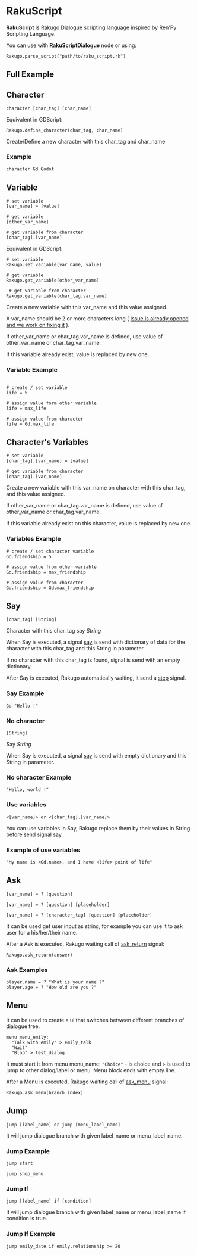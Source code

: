 # RakuScript

**RakuScript** is Rakugo Dialogue scripting language inspired by Ren'Py Scripting Language.

You can use with **RakuScriptDialogue** node or using:

```gdscript
Rakugo.parse_script("path/to/raku_script.rk")
```

## Full Example

## Character

```character [char_tag] [char_name]```

Equivalent in GDScript:

```gdscript
Rakugo.define_character(char_tag, char_name)
```

Create/Define a new character with this char_tag and char_name

### Example

```character Gd Godot```

## Variable

```renpy
# set variable
[var_name] = [value]

# get variable
[other_var_name]

# get variable from character
[char_tag].[var_name]
```

Equivalent in GDScript:

```gdscript
# set variable
Rakugo.set_variable(var_name, value)

# get variable
Rakugo.get_variable(other_var_name)

 # get variable from character
Rakugo.get_variable(char_tag.var_name)
```

Create a new variable with this var_name and this value assigned.

A var_name should be 2 or more characters long ( [Issue is already opened and we work on fixing it](https://github.com/rakugoteam/Rakugo/issues/93) ).

If other_var_name or char_tag.var_name is defined, use value of other_var_name or char_tag.var_name.

If this variable already exist, value is replaced by new one.

### Variable Example

```renpy

# create / set variable
life = 5

# assign value form other variable
life = max_life

# assign value from character
life = Gd.max_life

```

## Character's Variables

```renpy
# set variable
[char_tag].[var_name] = [value]

# get variable from character
[char_tag].[var_name]
```

Create a new variable with this var_name on character with this char_tag, and this value assigned.

If other_var_name or char_tag.var_name is defined, use value of other_var_name or char_tag.var_name.

If this variable already exist on this character, value is replaced by new one.

### Variables Example

```renpy
# create / set character variable
Gd.friendship = 5

# assign value from other variable
Gd.friendship = max_friendship

# assign value from character
Gd.friendship = Gd.max_friendship
```

## Say

```[char_tag] [String]```

Character with this char_tag say *String*

When Say is executed, a signal [say] is send with dictionary of data for the character with this char_tag and this String in parameter.

If no character with this char_tag is found, signal is send with an empty dictionary.

After Say is executed, Rakugo automatically waiting, it send a [step] signal.

### Say Example

```renpy
Gd "Hello !"
```

### No character

```[String]```

Say *String*

When Say is executed, a signal [say] is send with empty dictionary and this String in parameter.

### No character Example

```"Hello, world !"```

### Use variables

```<[var_name]> or <[char_tag].[var_name]>```

You can use variables in Say, Rakugo replace them by their values in String before send signal [say].

### Example of use variables

```renpy
"My name is <Gd.name>, and I have <life> point of life"
```

## Ask

```renpy
[var_name] = ? [question]
```

```renpy
[var_name] = ? [question] [placeholder]
```

```renpy
[var_name] = ? [character_tag] [question] [placeholder]

```

It can be used get user input as string,
for example you can use it to ask user for a his/her/their name.

After a Ask is executed, Rakugo waiting call of [ask_return] signal:

```gdscript
Rakugo.ask_return(answer)
```

### Ask Examples

```renpy
player.name = ? "What is your name ?"
player.age = ? "How old are you ?"
```

## Menu

It can be used to create a ui that switches between different branches
of dialogue tree.

```renpy
menu menu_emily:
  "Talk with emily" > emily_talk
  "Wait"
  "Blop" > test_dialog

```

It must start it from menu menu_name:
`"Choice"` - is choice and `>` is used to jump to other dialog/label or menu.
Menu block ends with empty line.

After a Menu is executed, Rakugo waiting call of [ask_menu] signal:

```gdscript
Rakugo.ask_menu(branch_index)
```

## Jump

```renpy
jump [label_name] or jump [menu_label_name]
```

It will jump dialogue branch with given label_name or menu_label_name.

### Jump Example

```renpy
jump start

jump shop_menu
```

### Jump If

```renpy
jump [label_name] if [condition]
```

It will jump dialogue branch with given
label_name or menu_label_name if condition is true.

### Jump If Example

```renpy
jump emily_date if emily.relationship >= 20
```

[say]: rakugo_singleton.md#say-characterdictionary-textstring
[step]: rakugo_singleton.md#step
[ask_return]: rakuscript.md#ask_return
[ask_menu]: rakuscript.md#ask_menu